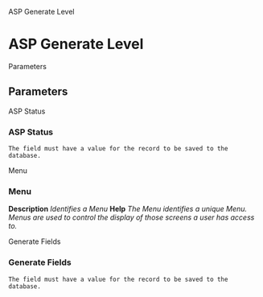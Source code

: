 
ASP Generate Level
# ASP Generate Level



Parameters
## Parameters


ASP Status
### ASP Status


```
The field must have a value for the record to be saved to the database.
```
Menu
### Menu

**Description**
 *Identifies a Menu*
**Help**
 *The Menu identifies a unique Menu.  Menus are used to control the display of those screens a user has access to.*

Generate Fields
### Generate Fields


```
The field must have a value for the record to be saved to the database.
```